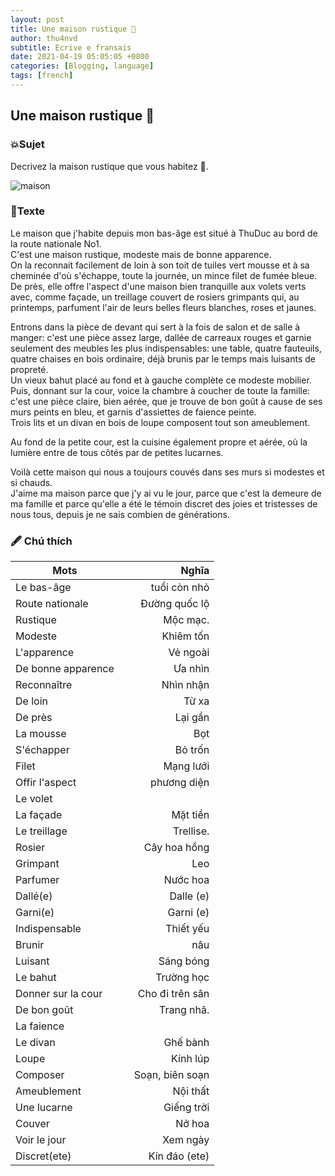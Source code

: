 ```yaml
---
layout: post
title: Une maison rustique 🏡
author: thu4nvd
subtitle: Ecrive e fransais
date: 2021-04-19 05:05:05 +0800
categories: [Blogging, language]
tags: [french]
---
```


## Une maison rustique 🏡

### 💥Sujet

Decrivez la maison rustique que vous habitez 🏡.   

![maison](https://res.cloudinary.com/casaspals2/image/upload/c_scale,w_1000,h_750/l_watermark-logo/v1492689334/0.Exterior-casaspals-casa-de-poble-rutisca-pals-costa-brava_gqt2yg)

### 📝Texte

Le maison que j'habite depuis mon bas-âge est situé à ThuDuc au bord de la route nationale No1.  
C'est une maison rustique, modeste mais de bonne apparence.  
On la reconnait facilement de loin à son toit de tuiles vert mousse et à sa cheminée d'où s'échappe, toute la journée, un mince filet de fumée bleue.  
De près, elle offre l'aspect d'une maison bien tranquille aux volets verts avec, comme façade, un treillage couvert de rosiers grimpants qui, au printemps, parfument l'air de leurs belles fleurs blanches, roses et jaunes.  

Entrons dans la pièce de devant qui sert à la fois de salon et de salle à manger: c'est une pièce assez large, dallée de carreaux rouges et garnie seulement des meubles les plus indispensables: une table, quatre fauteuils, quatre chaises en bois ordinaire, déjà brunis par le temps mais luisants de propreté.  
Un vieux bahut placé au fond et à gauche complète ce modeste mobilier.  
Puis, donnant sur la cour, voice la chambre à coucher de toute la famille: c'est une pièce claire, bien aérée, que je trouve de bon goût à cause de ses murs peints en bleu, et garnis d'assiettes de faience peinte.  
Trois lits et un divan en bois de loupe composent tout son ameublement.  

Au fond de la petite cour, est la cuisine également propre et aérée, où la lumière entre de tous côtés par de petites lucarnes.  

Voilà cette maison qui nous a toujours couvés dans ses murs si modestes et si chauds.  
J'aime ma maison parce que j'y ai vu le jour, parce que c'est la demeure de ma famille et parce qu'elle a été le témoin discret des joies et tristesses de nous tous, depuis je ne sais combien de générations.     


### 🖋 Chú thích

Mots          |            | Nghĩa  |
 ------------- |:-------------:| -----:|
Le bas-âge       ||tuổi còn nhỏ
Route nationale   ||Đường quốc lộ
Rustique       ||Mộc mạc.
Modeste       ||Khiêm tốn
L'apparence       ||Vẻ ngoài
De bonne apparence ||Ưa nhìn
Reconnaître       ||Nhìn nhận
De loin       ||Từ xa
De près       ||Lại gần
La mousse       ||Bọt
S'échapper       ||Bỏ trốn
Filet       ||Mạng lưới
Offir l'aspect   ||phương diện
Le volet       ||
La façade        ||Mặt tiền
Le treillage   ||Trellise.
Rosier       ||Cây hoa hồng
Grimpant       ||Leo
Parfumer        ||Nước hoa
Dallé(e)       ||Dalle (e)
Garni(e)       ||Garni (e)
Indispensable   ||Thiết yếu
Brunir       ||nâu
Luisant       ||Sáng bóng
Le bahut       ||Trường học
Donner sur la cour ||Cho đi trên sân
De bon goût       ||Trang nhã.
La faience       ||
Le divan       ||Ghế bành
Loupe       ||Kính lúp
Composer       ||Soạn, biên soạn
Ameublement       ||Nội thất
Une lucarne       ||Giếng trời
Couver       ||Nở hoa
Voir le jour   ||Xem ngày
Discret(ete)   ||Kín đáo (ete)

